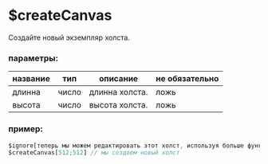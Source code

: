 # $createCanvas
Создайте новый экземпляр холста.

### параметры:
| название     | тип      | описание            | не обязательно |
| -------- | --------- | ---------------------- | -------- |
| длинна    | число    | длинна холста.      | ложь    |
| высота   | число    | высота холста.     | ложь    |

### пример:

```js
$ignore[теперь мы можем редактировать этот холст, используя больше функций]
$createCanvas[512;512] // мы создаем новый холст
```
